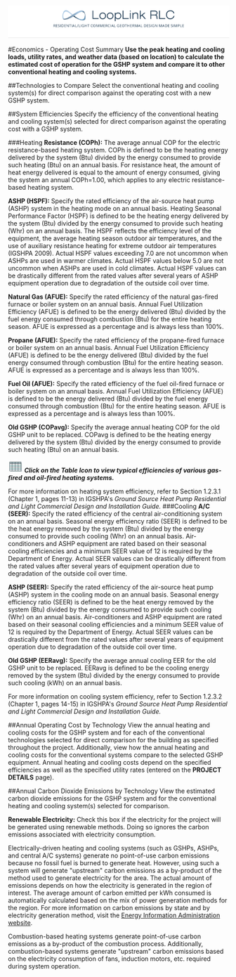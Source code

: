 <a href="http://looplinkrlc.com" title="LoopLink RLC- Residential/Light Commercial Geothermal Design Made Simple">![LoopLink RLC Help](img/RLC_help_header.png)</a>

#Economics - Operating Cost Summary
**Use the peak heating and cooling loads, utility rates, and weather data (based on location) to calculate the estimated cost of operation for the GSHP system and compare it to other conventional heating and cooling systems.**

##Technologies to Compare
Select the conventional heating and cooling system(s) for direct comparison against the operating cost with a new GSHP system.

##System Efficiencies
Specify the efficiency of the conventional heating and cooling system(s) selected for direct comparison against the operating cost with a GSHP system.

###Heating
**Resistance (COPh):** The average annual COP for the electric resistance-based heating system. COPh is defined to be the heating energy delivered by the system (Btu) divided by the energy consumed to provide such heating (Btu) on an annual basis. For resistance heat, the amount of heat energy delivered is equal to the amount of energy consumed, giving the system an annual COPh=1.00, which applies to any electric resistance-based heating system. 

**ASHP (HSPF):** Specify the rated efficiency of the air-source heat pump (ASHP) system in the heating mode on an annual basis. Heating Seasonal Performance Factor (HSPF) is defined to be the heating energy delivered by the system (Btu) divided by the energy consumed to provide such heating (Whr) on an annual basis. The HSPF reflects the efficiency level of the equipment, the average heating season outdoor air temperatures, and the use of auxiliary resistance heating for extreme outdoor air temperatures (IGSHPA 2009). Actual HSPF values exceeding 7.0 are not uncommon when ASHPs are used in warmer climates. Actual HSPF values below 5.0 are not uncommon when ASHPs are used in cold climates. Actual HSPF values can be drastically different from the rated values after several years of ASHP equipment operation due to degradation of the outside coil over time. 

**Natural Gas (AFUE):** Specify the rated efficiency of the natural gas-fired furnace or boiler system on an annual basis. Annual Fuel Utilization Efficiency (AFUE) is defined to be the energy delivered (Btu) divided by the fuel energy consumed through combustion (Btu) for the entire heating season. AFUE is expressed as a percentage and is always less than 100%. 

**Propane (AFUE):** Specify the rated efficiency of the propane-fired furnace or boiler system on an annual basis. Annual Fuel Utilization Efficiency (AFUE) is defined to be the energy delivered (Btu) divided by the fuel energy consumed through combustion (Btu) for the entire heating season. AFUE is expressed as a percentage and is always less than 100%. 

**Fuel Oil (AFUE):** Specify the rated efficiency of the fuel oil-fired furnace or boiler system on an annual basis. Annual Fuel Utilization Efficiency (AFUE) is defined to be the energy delivered (Btu) divided by the fuel energy consumed through combustion (Btu) for the entire heating season. AFUE is expressed as a percentage and is always less than 100%.

**Old GSHP (COPavg):** Specify the average annual heating COP for the old GSHP unit to be replaced. COPavg is defined to be the heating energy delivered by the system (Btu) divided by the energy consumed to provide such heating (Btu) on an annual basis. 

![Table Icon](img/table.jpg) ***Click on the Table Icon to view typical efficiencies of various gas-fired and oil-fired heating systems.*** 

For more information on heating system efficiency, refer to Section 1.2.3.1 (Chapter 1, pages 11-13) in IGSHPA's *Ground Source Heat Pump Residential and Light Commercial Design and Installation Guide.* 
###Cooling
**A/C (SEER):** Specify the rated efficiency of the central air-conditioning system on an annual basis. Seasonal energy efficiency ratio (SEER) is defined to be the heat energy removed by the system (Btu) divided by the energy consumed to provide such cooling (Whr) on an annual basis. Air-conditioners and ASHP equipment are rated based on their seasonal cooling efficiencies and a minimum SEER value of 12 is required by the Department of Energy. Actual SEER values can be drastically different from the rated values after several years of equipment operation due to degradation of the outside coil over time. 

**ASHP (SEER):** Specify the rated efficiency of the air-source heat pump (ASHP) system in the cooling mode on an annual basis. Seasonal energy efficiency ratio (SEER) is defined to be the heat energy removed by the system (Btu) divided by the energy consumed to provide such cooling (Whr) on an annual basis. Air-conditioners and ASHP equipment are rated based on their seasonal cooling efficiencies and a minimum SEER value of 12 is required by the Department of Energy. Actual SEER values can be drastically different from the rated values after several years of equipment operation due to degradation of the outside coil over time.

**Old GSHP (EERavg):** Specify the average annual cooling EER for the old GSHP unit to be replaced. EERavg is defined to be the cooling energy removed by the system (Btu) divided by the energy consumed to provide such cooling (kWh) on an annual basis. 

For more information on cooling system efficiency, refer to Section 1.2.3.2 (Chapter 1, pages 14-15) in IGSHPA's *Ground Source Heat Pump Residential and Light Commercial Design and Installation Guide.*

##Annual Operating Cost by Technology
View the annual heating and cooling costs for the GSHP system and for each of the conventional technologies selected for direct comparison for the building as specified throughout the project. Additionally, view how the annual heating and cooling costs for the conventional systems compare to the selected GSHP equipment. Annual heating and cooling costs depend on the specified efficiencies as well as the specified utility rates (entered on the **PROJECT DETAILS** page).

##Annual Carbon Dioxide Emissions by Technology
View the estimated carbon dioxide emissions for the GSHP system and for the conventional heating and cooling system(s) selected for comparison. 

**Renewable Electricity:** Check this box if the electricity for the project will be generated using renewable methods. Doing so ignores the carbon emissions associated with electricity consumption. 

Electrically-driven heating and cooling systems (such as GSHPs, ASHPs, and central A/C systems) generate no point-of-use carbon emissions because no fossil fuel is burned to generate heat. However, using such a system will generate "upstream" carbon emissions as a by-product of the method used to generate electricity for the area. The actual amount of emissions depends on how the electricity is generated in the region of interest. The average amount of carbon emitted per kWh consumed is automatically calculated based on the mix of power generation methods for the region. For more information on carbon emissions by state and by electricity generation method, visit the [Energy Information Administration website](http://www.eia.gov). 

Combustion-based heating systems generate point-of-use carbon emissions as a by-product of the combustion process. Additionally, combustion-based systems generate "upstream" carbon emissions based on the electricity consumption of fans, induction motors, etc. required during system operation.

